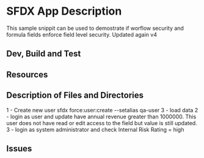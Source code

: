 # SFDX  App Description
This sample snippit can be used to demostrate if worflow security and formula fields enforce field level security. 
Updated again
v4

## Dev, Build and Test


## Resources


## Description of Files and Directories
1 - Create new user
	sfdx force:user:create --setalias qa-user
3 - load data
2 - login as user and update have annual revenue greater than 1000000.  This user does not have read or edit access to the field but value is still updated.
3 - login as system administrator and check Internal Risk Rating = high

## Issues


